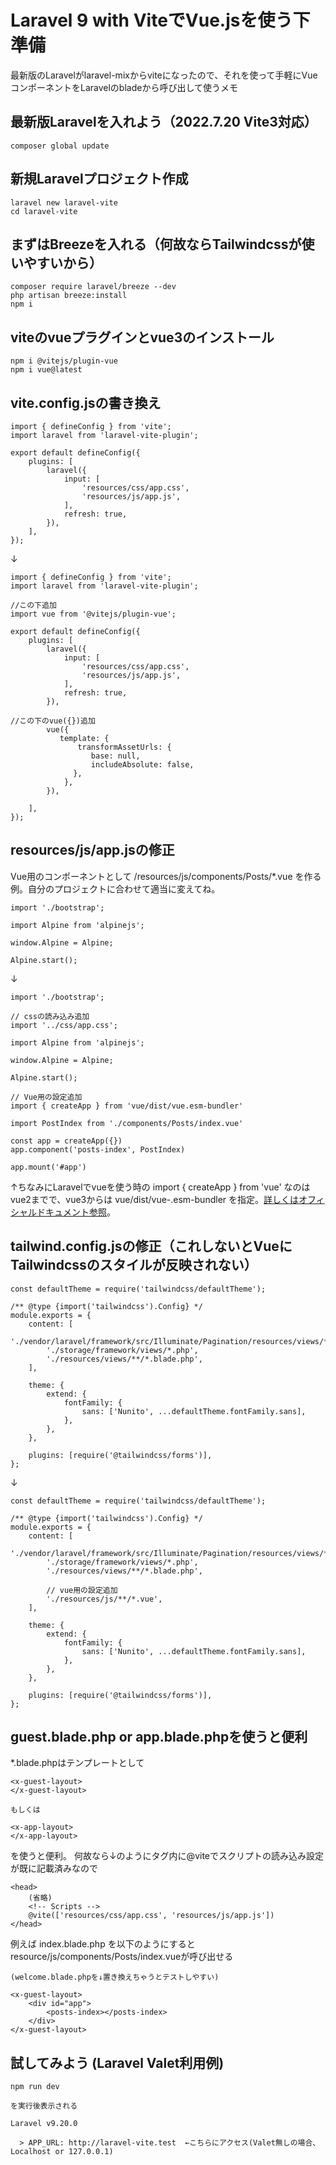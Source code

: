 # Laravel 9 with ViteでVue.jsを使う下準備
最新版のLaravelがlaravel-mixからviteになったので、それを使って手軽にVueコンポーネントをLaravelのbladeから呼び出して使うメモ

## 最新版Laravelを入れよう（2022.7.20 Vite3対応）
```
composer global update
```

## 新規Laravelプロジェクト作成
```
laravel new laravel-vite
cd laravel-vite
```

## まずはBreezeを入れる（何故ならTailwindcssが使いやすいから）
```
composer require laravel/breeze --dev
php artisan breeze:install
npm i
```

## viteのvueプラグインとvue3のインストール
```
npm i @vitejs/plugin-vue
npm i vue@latest
```

## vite.config.jsの書き換え
```
import { defineConfig } from 'vite';
import laravel from 'laravel-vite-plugin';

export default defineConfig({
    plugins: [
        laravel({
            input: [
                'resources/css/app.css',
                'resources/js/app.js',
            ],
            refresh: true,
        }),
    ],
});
```
↓
```
import { defineConfig } from 'vite';
import laravel from 'laravel-vite-plugin';

//この下追加
import vue from '@vitejs/plugin-vue';

export default defineConfig({
    plugins: [
        laravel({
            input: [
                'resources/css/app.css',
                'resources/js/app.js',
            ],
            refresh: true,
        }),
        
//この下のvue({})追加
        vue({
           template: {
               transformAssetUrls: {
                  base: null,
                  includeAbsolute: false,
              },
            },
        }),

    ],
});
```

## resources/js/app.jsの修正
Vue用のコンポーネントとして /resources/js/components/Posts/*.vue を作る例。自分のプロジェクトに合わせて適当に変えてね。
```
import './bootstrap';

import Alpine from 'alpinejs';

window.Alpine = Alpine;

Alpine.start();
```
↓
```
import './bootstrap';

// cssの読み込み追加
import '../css/app.css';

import Alpine from 'alpinejs';

window.Alpine = Alpine;

Alpine.start();

// Vue用の設定追加
import { createApp } from 'vue/dist/vue.esm-bundler'

import PostIndex from './components/Posts/index.vue'

const app = createApp({})
app.component('posts-index', PostIndex)

app.mount('#app')
```
↑ちなみにLaravelでvueを使う時の import { createApp } from 'vue'  なのはvue2までで、vue3からは vue/dist/vue-.esm-bundler を指定。[詳しくはオフィシャルドキュメント参照](https://v3.ja.vuejs.org/guide/installation.html#%E3%83%8F%E3%82%99%E3%83%B3%E3%83%88%E3%82%99%E3%83%A9%E3%83%BC%E3%82%92%E4%BD%BF%E3%81%86%E5%A0%B4%E5%90%88 "インストール|Vue.js")。

## tailwind.config.jsの修正（これしないとVueにTailwindcssのスタイルが反映されない）
```
const defaultTheme = require('tailwindcss/defaultTheme');

/** @type {import('tailwindcss').Config} */
module.exports = {
    content: [
        './vendor/laravel/framework/src/Illuminate/Pagination/resources/views/*.blade.php',
        './storage/framework/views/*.php',
        './resources/views/**/*.blade.php',
    ],

    theme: {
        extend: {
            fontFamily: {
                sans: ['Nunito', ...defaultTheme.fontFamily.sans],
            },
        },
    },

    plugins: [require('@tailwindcss/forms')],
};
```
↓
```
const defaultTheme = require('tailwindcss/defaultTheme');

/** @type {import('tailwindcss').Config} */
module.exports = {
    content: [
        './vendor/laravel/framework/src/Illuminate/Pagination/resources/views/*.blade.php',
        './storage/framework/views/*.php',
        './resources/views/**/*.blade.php',
        
        // vue用の設定追加
        './resources/js/**/*.vue',
    ],

    theme: {
        extend: {
            fontFamily: {
                sans: ['Nunito', ...defaultTheme.fontFamily.sans],
            },
        },
    },

    plugins: [require('@tailwindcss/forms')],
};
```

## guest.blade.php or app.blade.phpを使うと便利
*.blade.phpはテンプレートとして
```
<x-guest-layout>
</x-guest-layout>

もしくは

<x-app-layout>
</x-app-layout>
```
を使うと便利。
何故なら↓のように<head>タグ内に@viteでスクリプトの読み込み設定が既に記載済みなので
```
<head>
    (省略)
    <!-- Scripts -->
    @vite(['resources/css/app.css', 'resources/js/app.js'])
</head>
```

例えば index.blade.php を以下のようにするとresource/js/components/Posts/index.vueが呼び出せる
```
(welcome.blade.phpを↓置き換えちゃうとテストしやすい)

<x-guest-layout>
    <div id="app">
        <posts-index></posts-index>
    </div>
</x-guest-layout>
```

## 試してみよう (Laravel Valet利用例)
```
npm run dev

を実行後表示される

Laravel v9.20.0 

  > APP_URL: http://laravel-vite.test  ←こちらにアクセス(Valet無しの場合、Localhost or 127.0.0.1)
```
